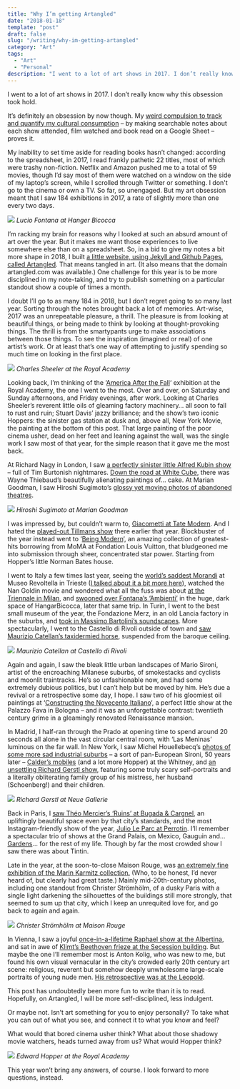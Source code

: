 ```yaml
---
title: "Why I’m getting Artangled"
date: "2018-01-18"
template: "post"
draft: false
slug: "/writing/why-im-getting-artangled"
category: "Art"
tags:
  - "Art"
  - "Personal"
description: "I went to a lot of art shows in 2017. I don’t really know why this obsession took hold."
---
```


I went to a lot of art shows in 2017. I don’t really know why this obsession took hold.

It’s definitely an obsession by now though. My [weird compulsion to track and quantify my cultural consumption](http://josephclift.com/2016/05/05/books-i-read-last-year/) – by making searchable notes about each show attended, film watched and book read on a Google Sheet – proves it.

My inability to set time aside for reading books hasn’t changed: according to the spreadsheet, in 2017, I read frankly pathetic 22 titles, most of which were trashy non-fiction. Netflix and Amazon pushed me to a total of 59 movies, though I’d say most of them were watched on a window on the side of my laptop’s screen, while I scrolled through Twitter or something. I don't go to the cinema or own a TV. So far, so unengaged. But my art obsession meant that I saw 184 exhibitions in 2017, a rate of slightly more than one every two days.

![](/media/why-im-getting-artangled-1.jpg)
*Lucio Fontana at Hanger Bicocca*

I’m racking my brain for reasons why I looked at such an absurd amount of art over the year. But it makes me want those experiences to live somewhere else than on a spreadsheet. So, in a bid to give my notes a bit more shape in 2018, I built [a little website, using Jekyll and Github Pages, called Artangled](http://artangled.com/). That means tangled in art. (It also means that the domain artangled.com was available.) One challenge for this year is to be more disciplined in my note-taking, and try to publish something on a particular standout show a couple of times a month.

I doubt I’ll go to as many 184 in 2018, but I don’t regret going to so many last year. Sorting through the notes brought back a lot of memories. Art-wise, 2017 was an unrepeatable pleasure, a thrill. The pleasure is from looking at beautiful things, or being made to think by looking at thought-provoking things. The thrill is from the smartypants urge to make associations between those things. To see the inspiration (imagined or real) of one artist’s work. Or at least that’s one way of attempting to justify spending so much time on looking in the first place.

![](/media/why-im-getting-artangled-2.jpg)
*Charles Sheeler at the Royal Academy*

Looking back, I’m thinking of the ‘[America After the Fall](https://www.royalacademy.org.uk/exhibition/america-after-the-fall)‘ exhibition at the Royal Academy, the one I went to the most. Over and over, on Saturday and Sunday afternoons, and Friday evenings, after work. Looking at Charles Sheeler’s reverent little oils of gleaming factory machinery… all soon to fall to rust and ruin; Stuart Davis’ jazzy brilliance; and the show’s two iconic Hoppers: the sinister gas station at dusk and, above all, New York Movie, the painting at the bottom of this post. That large painting of the poor cinema usher, dead on her feet and leaning against the wall, was the single work I saw most of that year, for the simple reason that it gave me the most back.

At Richard Nagy in London, I saw [a perfectly sinister little Alfred Kubin show](http://richardnagy.com/exhibitions/855/) – full of Tim Burtonish nightmares. [Down the road at White Cube](http://whitecube.com/exhibitions/wayne_thiebaud_masons_yard_2017/), there was Wayne Thiebaud’s beautifully alienating paintings of… cake. At Marian Goodman, I saw Hiroshi Sugimoto’s [glossy yet moving photos of abandoned theatres](https://www.mariangoodman.com/exhibitions/hiroshi-sugimoto-snow-white).

![](/media/why-im-getting-artangled-3.jpg)
*Hiroshi Sugimoto at Marian Goodman*

I was impressed by, but couldn’t warm to, [Giacometti at Tate Modern](http://www.tate.org.uk/whats-on/tate-modern/exhibition/giacometti). And I hated the [played-out Tillmans show](http://www.tate.org.uk/whats-on/tate-modern/exhibition/wolfgang-tillmans-2017) there earlier that year. Blockbuster of the year instead went to ‘[Being Modern](http://www.fondationlouisvuitton.fr/en/expositions/exposition-moma0.html)‘, an amazing collection of greatest-hits borrowing from MoMA at Fondation Louis Vuitton, that bludgeoned me into submission through sheer, concentrated star power. Starting from Hopper’s little Norman Bates house.

I went to Italy a few times last year, seeing the [world’s saddest Morandi](http://www.museorevoltella.it/opere.php?id_opera=99) at Museo Revoltella in Trieste ([I talked about it a bit more here](/the-white-bottle/)), watched the Nan Goldin movie and wondered what all the fuss was about [at the Triennale in Milan](http://www.triennale.org/en/mostra/nan-goldin-the-ballad-of-sexual-dependency/), and [swooned over Fontana’s ‘Ambienti’](http://www.hangarbicocca.org/en/exhibition/lucio-fontana-environments/) in the huge, dark space of HangarBicocca, later that same trip. In Turin, I went to the best small museum of the year, the Fondazione Merz, in an old Lancia factory in the suburbs, and [took in Massimo Bartolini’s soundscapes](http://fondazionemerz.org/en/exhibitions/massimo-bartolini-four-organs/). More spectacularly, I went to the Castello di Rivoli outside of town and [saw Maurizio Catellan’s taxidermied horse](https://www.castellodirivoli.org/en/artista/maurizio-cattelan/), suspended from the baroque ceiling.

![](/media/why-im-getting-artangled-4.jpg)
*Maurizio Catellan at Castello di Rivoli*

Again and again, I saw the bleak little urban landscapes of Mario Sironi, artist of the encroaching Milanese suburbs, of smokestacks and cyclists and moonlit traintracks. He’s so unfashionable now, and had some extremely dubious politics, but I can’t help but be moved by him. He’s due a revival or a retrospective some day, I hope. I saw two of his gloomiest oil paintings at ‘[Constructing the Novecento Italiano](http://www.genusbononiae.it/mostre/costruire-il-novecento/)‘, a perfect little show at the Palazzo Fava in Bologna – and it was an unforgettable contrast: twentieth century grime in a gleamingly renovated Renaissance mansion.

In Madrid, I half-ran through the Prado at opening time to spend around 20 seconds all alone in the vast circular central room, with ‘Las Meninas’ luminous on the far wall. In New York, I saw Michel Houellebecq’s [photos of some more sad industrial suburbs](http://venusovermanhattan.com/exhibition/michel-houellebecq-french-bashing/) – a sort of pan-European Sironi, 50 years later – [Calder’s mobiles](https://whitney.org/Exhibitions/CalderHypermobility) (and a lot more Hopper) at the Whitney, and [an unsettling Richard Gerstl show](http://www.neuegalerie.org/content/richard-gerstl), featuring some truly scary self-portraits and a literally obliterating family group of his mistress, her husband (Schoenberg!) and their children.

![](/media/why-im-getting-artangled-5.jpg)
*Richard Gerstl at Neue Gallerie*

Back in Paris, I [saw Théo Mercier’s ‘Ruins’ at Bugada & Cargnel](https://www.bugadacargnel.com/en/artists/106859-theo-mercier), an upliftingly beautiful space even by that city’s standards, and the most Instagram-friendly show of the year, [Julio Le Parc at Perrotin](https://www.perrotin.com/artists/Julio_Le_Parc/307). I’ll remember a spectacular trio of shows at the Grand Palais, on Mexico, Gauguin and… [Gardens](http://www.grandpalais.fr/fr/evenement/jardins)… for the rest of my life. Though by far the most crowded show I saw there was about Tintin.

Late in the year, at the soon-to-close Maison Rouge, was [an extremely fine exhibition of the Marin Karmitz collection.](http://lamaisonrouge.org/Maison%20Rouge/documents/mrDPfrMKarmitz9398.pdf) (Who, to be honest, I’d never heard of, but clearly had great taste.) Mainly mid-20th-century photos, including one standout from Christer Strömhölm, of a dusky Paris with a single light darkening the silhouettes of the buildings still more strongly, that seemed to sum up that city, which I keep an unrequited love for, and go back to again and again.

![](/media/why-im-getting-artangled-6.jpg)
*Christer Strömhölm at Maison Rouge*

In Vienna, I saw a joyful [once-in-a-lifetime Raphael show at the Albertina](https://www.albertina.at/en/exhibitions/raphael/), and sat in awe of [Klimt’s Beethoven frieze at the Secession building](https://www.secession.at/en/). But maybe the one I’ll remember most is Anton Kolig, who was new to me, but found his own visual vernacular in the city’s crowded early 20th century art scene: religious, reverent but somehow deeply unwholesome large-scale portraits of young nude men. [His retrospective was at the Leopold](http://www.leopoldmuseum.org/en/exhibitions/84/anton-kolig).

This post has undoubtedly been more fun to write than it is to read. Hopefully, on Artangled, I will be more self-disciplined, less indulgent.

Or maybe not. Isn’t art something for you to enjoy personally? To take what you can out of what you see, and connect it to what you know and feel?

What would that bored cinema usher think? What about those shadowy movie watchers, heads turned away from us? What would Hopper think?

![](/media/why-im-getting-artangled-7.jpg)
*Edward Hopper at the Royal Academy*

This year won’t bring any answers, of course. I look forward to more questions, instead.

